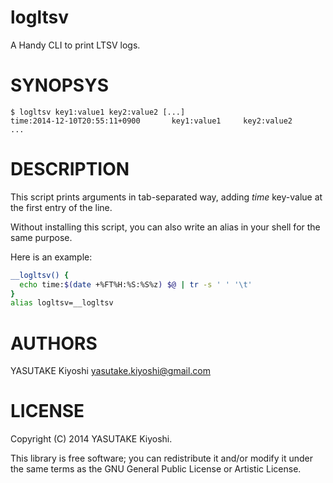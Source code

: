 # logltsv

A Handy CLI to print LTSV logs.

# SYNOPSYS

```
$ logltsv key1:value1 key2:value2 [...]
time:2014-12-10T20:55:11+0900       key1:value1     key2:value2     ...
```

# DESCRIPTION

This script prints arguments in tab-separated way, adding *time* key-value at
the first entry of the line.

Without installing this script, you can also write an alias in your shell for
the same purpose.

Here is an example:

```sh
__logltsv() {
  echo time:$(date +%FT%H:%S:%S%z) $@ | tr -s ' ' '\t'
}
alias logltsv=__logltsv
```

# AUTHORS

YASUTAKE Kiyoshi <yasutake.kiyoshi@gmail.com>

# LICENSE

Copyright (C) 2014 YASUTAKE Kiyoshi.

This library is free software; you can redistribute it and/or modify it under
the same terms as the GNU General Public License or Artistic License.

